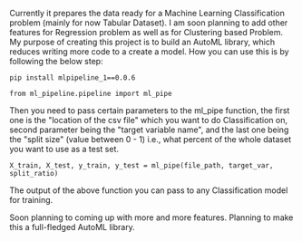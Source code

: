 Currently it prepares the data ready for a Machine Learning Classification problem (mainly for now Tabular Dataset). I am soon planning to add other features for Regression problem as well as for Clustering based Problem. My purpose of creating this project is to build an AutoML library, which reduces writing more code to a create a model.
How you can use this is by following the below step:
```
pip install mlpipeline_1==0.0.6
```
```
from ml_pipeline.pipeline import ml_pipe
```
Then you need to pass certain parameters to the ml_pipe function, the first one is the "location of the csv file" which you want to do Classification on, second parameter being the "target variable name", and the last one being the "split size" (value between 0 - 1) i.e., what percent of the whole dataset you want to use as a test set.
```
X_train, X_test, y_train, y_test = ml_pipe(file_path, target_var, split_ratio)
```
The output of the above function you can pass to any Classification model for training.

Soon planning to coming up with more and more features. Planning to make this a full-fledged AutoML library.